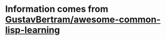 # Information comes from [GustavBertram/awesome-common-lisp-learning](https://github.com/GustavBertram/awesome-common-lisp-learning)

